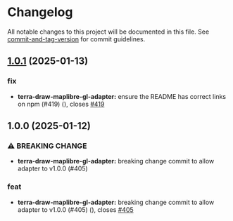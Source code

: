 # Changelog

All notable changes to this project will be documented in this file. See [commit-and-tag-version](https://github.com/absolute-version/commit-and-tag-version) for commit guidelines.

## [1.0.1](https://github.com/JamesLMilner/terra-draw/compare/terra-draw-maplibre-gl-adapter@1.0.0...terra-draw-maplibre-gl-adapter@1.0.1) (2025-01-13)


### fix

* **terra-draw-maplibre-gl-adapter:** ensure the README has correct links on npm (#419) ([](https://github.com/JamesLMilner/terra-draw/commit/ccaa50632d6e954389111bbe63fee79bdb7f6a06)), closes [#419](https://github.com/JamesLMilner/terra-draw/issues/419)

## 1.0.0 (2025-01-12)


### ⚠ BREAKING CHANGE

* **terra-draw-maplibre-gl-adapter:** breaking change commit to allow adapter to v1.0.0 (#405)

### feat

* **terra-draw-maplibre-gl-adapter:** breaking change commit to allow adapter to v1.0.0 (#405) ([](https://github.com/JamesLMilner/terra-draw/commit/5a0cd54196a2a208b79c18755ec99891bee4e173)), closes [#405](https://github.com/JamesLMilner/terra-draw/issues/405)
